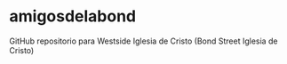 # amigosdelabond
GitHub repositorio para Westside Iglesia de Cristo (Bond Street Iglesia de Cristo)
